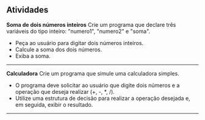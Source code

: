 ## Atividades

**Soma de dois números inteiros**
Crie um programa que declare três variáveis do tipo inteiro: "numero1", "numero2" e "soma".
- Peça ao usuário para digitar dois números inteiros.
- Calcule a soma dos dois números.
- Exiba a soma.

***

**Calculadora**
Crie um programa que simule uma calculadora simples.
- O programa deve solicitar ao usuário que digite dois números e a operação que deseja realizar (+, -, *, /).
- Utilize uma estrutura de decisão para realizar a operação desejada e, em seguida, exibir o resultado.

***


